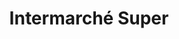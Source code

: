---
title: "Intermarché Super"
url: /bagnoles-de-lorne-normandie/intermarche-super/
shop: Supermarkt
---